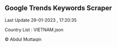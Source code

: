 

## Google Trends Keywords Scraper 
 
Last Update 29-01-2023 , 17:20:35

Country List :
VIETNAM.json



© Abdul Muttaqin 

